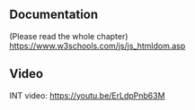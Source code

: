 ## Documentation

(Please read the whole chapter)
https://www.w3schools.com/js/js_htmldom.asp

## Video

INT video: https://youtu.be/ErLdpPnb63M
